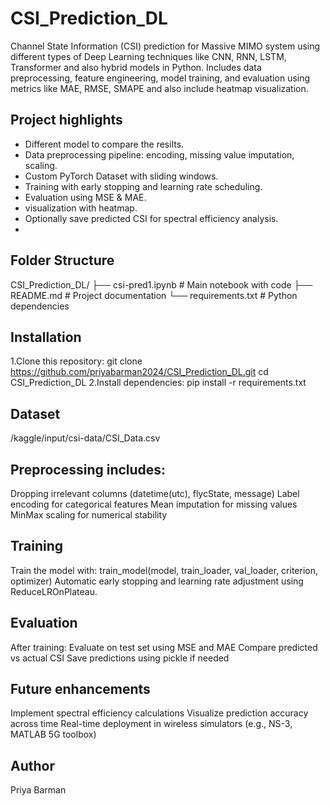 # CSI_Prediction_DL
Channel State Information (CSI)  prediction for Massive MIMO system using different types of Deep Learning techniques like CNN, RNN, LSTM, Transformer and also hybrid models in Python. Includes data preprocessing, feature engineering, model training, and evaluation using metrics like MAE, RMSE, SMAPE and also include heatmap visualization.

## Project highlights
- Different model to compare the resilts.
- Data preprocessing pipeline: encoding, missing value imputation, scaling.
- Custom PyTorch Dataset with sliding windows.
- Training with early stopping and learning rate scheduling.
- Evaluation using MSE & MAE.
- visualization with heatmap.
- Optionally save predicted CSI for spectral efficiency analysis.
- 
##  Folder Structure
CSI_Prediction_DL/
├── csi-pred1.ipynb # Main notebook with code
├── README.md # Project documentation
└── requirements.txt # Python dependencies

##  Installation
1.Clone this repository:
git clone https://github.com/priyabarman2024/CSI_Prediction_DL.git
cd CSI_Prediction_DL
2.Install dependencies:
pip install -r requirements.txt

## Dataset
/kaggle/input/csi-data/CSI_Data.csv

## Preprocessing includes:
Dropping irrelevant columns (datetime(utc), flycState, message)
Label encoding for categorical features
Mean imputation for missing values
MinMax scaling for numerical stability

## Training
Train the model with:
train_model(model, train_loader, val_loader, criterion, optimizer)
Automatic early stopping and learning rate adjustment using ReduceLROnPlateau.

## Evaluation
After training:
Evaluate on test set using MSE and MAE
Compare predicted vs actual CSI
Save predictions using pickle if needed

## Future enhancements
Implement spectral efficiency calculations
Visualize prediction accuracy across time
Real-time deployment in wireless simulators (e.g., NS-3, MATLAB 5G toolbox)

## Author
Priya Barman


